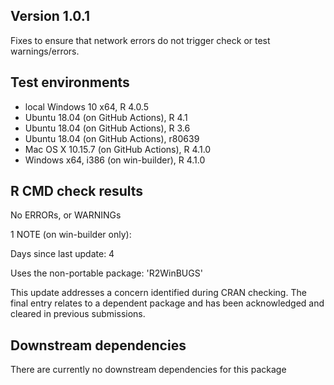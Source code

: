 ## Version 1.0.1
Fixes to ensure that network errors do not trigger check or test warnings/errors.

## Test environments
* local Windows 10 x64, R 4.0.5
* Ubuntu 18.04 (on GitHub Actions), R 4.1
* Ubuntu 18.04 (on GitHub Actions), R 3.6
* Ubuntu 18.04 (on GitHub Actions), r80639
* Mac OS X 10.15.7 (on GitHub Actions), R 4.1.0
* Windows x64, i386 (on win-builder), R 4.1.0

## R CMD check results
No ERRORs, or WARNINGs

1 NOTE (on win-builder only):

Days since last update: 4

Uses the non-portable package: 'R2WinBUGS'

This update addresses a concern identified during CRAN checking. The final entry relates to a dependent package and has been acknowledged and cleared in previous submissions.

## Downstream dependencies
There are currently no downstream dependencies for this package
